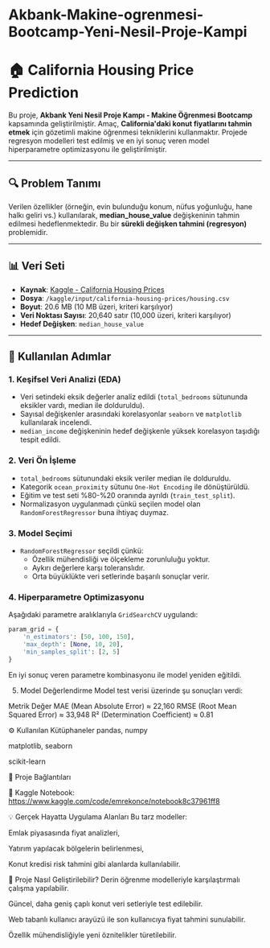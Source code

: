 # Akbank-Makine-ogrenmesi-Bootcamp-Yeni-Nesil-Proje-Kampi

# 🏠 California Housing Price Prediction

Bu proje, **Akbank Yeni Nesil Proje Kampı - Makine Öğrenmesi Bootcamp** kapsamında geliştirilmiştir. Amaç, **California'daki konut fiyatlarını tahmin etmek** için gözetimli makine öğrenmesi tekniklerini kullanmaktır. Projede regresyon modelleri test edilmiş ve en iyi sonuç veren model hiperparametre optimizasyonu ile geliştirilmiştir.

---

## 🔍 Problem Tanımı

Verilen özellikler (örneğin, evin bulunduğu konum, nüfus yoğunluğu, hane halkı geliri vs.) kullanılarak, **median_house_value** değişkeninin tahmin edilmesi hedeflenmektedir. Bu bir **sürekli değişken tahmini (regresyon)** problemidir.

---

## 📊 Veri Seti

- **Kaynak**: [Kaggle - California Housing Prices](https://www.kaggle.com/datasets/camnugent/california-housing-prices)
- **Dosya**: `/kaggle/input/california-housing-prices/housing.csv`
- **Boyut**: 20.6 MB (10 MB üzeri, kriteri karşılıyor)
- **Veri Noktası Sayısı**: 20,640 satır (10,000 üzeri, kriteri karşılıyor)
- **Hedef Değişken**: `median_house_value`

---

## 🧪 Kullanılan Adımlar

### 1. Keşifsel Veri Analizi (EDA)
- Veri setindeki eksik değerler analiz edildi (`total_bedrooms` sütununda eksikler vardı, median ile dolduruldu).
- Sayısal değişkenler arasındaki korelasyonlar `seaborn` ve `matplotlib` kullanılarak incelendi.
- `median_income` değişkeninin hedef değişkenle yüksek korelasyon taşıdığı tespit edildi.

### 2. Veri Ön İşleme
- `total_bedrooms` sütunundaki eksik veriler median ile dolduruldu.
- Kategorik `ocean_proximity` sütunu `One-Hot Encoding` ile dönüştürüldü.
- Eğitim ve test seti %80-%20 oranında ayrıldı (`train_test_split`).
- Normalizasyon uygulanmadı çünkü seçilen model olan `RandomForestRegressor` buna ihtiyaç duymaz.

### 3. Model Seçimi
- `RandomForestRegressor` seçildi çünkü:
  - Özellik mühendisliği ve ölçekleme zorunluluğu yoktur.
  - Aykırı değerlere karşı toleranslıdır.
  - Orta büyüklükte veri setlerinde başarılı sonuçlar verir.

### 4. Hiperparametre Optimizasyonu
Aşağıdaki parametre aralıklarıyla `GridSearchCV` uygulandı:

```python
param_grid = {
    'n_estimators': [50, 100, 150],
    'max_depth': [None, 10, 20],
    'min_samples_split': [2, 5]
}
```
En iyi sonuç veren parametre kombinasyonu ile model yeniden eğitildi.

5. Model Değerlendirme
Model test verisi üzerinde şu sonuçları verdi:

Metrik	Değer
MAE (Mean Absolute Error)	≈ 22,160
RMSE (Root Mean Squared Error)	≈ 33,948
R² (Determination Coefficient)	≈ 0.81

⚙️ Kullanılan Kütüphaneler
pandas, numpy

matplotlib, seaborn

scikit-learn

📎 Proje Bağlantıları

📘 Kaggle Notebook: https://www.kaggle.com/code/emrekonce/notebook8c37961ff8

💡 Gerçek Hayatta Uygulama Alanları
Bu tarz modeller:

Emlak piyasasında fiyat analizleri,

Yatırım yapılacak bölgelerin belirlenmesi,

Konut kredisi risk tahmini gibi alanlarda kullanılabilir.

🚀 Proje Nasıl Geliştirilebilir?
Derin öğrenme modelleriyle karşılaştırmalı çalışma yapılabilir.

Güncel, daha geniş çaplı konut veri setleriyle test edilebilir.

Web tabanlı kullanıcı arayüzü ile son kullanıcıya fiyat tahmini sunulabilir.

Özellik mühendisliğiyle yeni öznitelikler türetilebilir.



